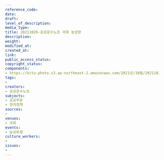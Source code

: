 ```yaml
---
reference_code: 
date: 
draft: 
level_of_description: 
media_type: 
title: 20211026-공공운수노조 국회 농성장
description: 
weight: 
modified_at: 
created_at: 
link: 
public_access_status: 
copyright_status: 
components:
- https://kctu-photo.s3.ap-northeast-2.amazonaws.com/2021년/10월/20211026-공공운수노조+국회+농성장/_5D40634.jpg
tags:
- 
creators:
- 공공운수노조
subjects:
- 공공부문
- 정치정책
sources:
- 
venues:
- 국회
events:
- 농성투쟁
culture_workers:
- 
issues:
- 
---
```

